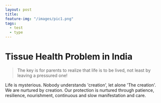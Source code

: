 ```yaml
---
layout: post
title:  
feature-img: "/images/pic1.png"
tags:
  - test
  - type
---
```


# Tissue Health Problem in India
> The key is for parents to realize that life is to be lived, not least by leaving a pressured one!

Life is mysterious. Nobody understands 'creation', let alone 'The creation'. We are nurtured by creation. Our protection is nurtured through patience, resilience, nourishment, continuous and slow manifestation and care.
